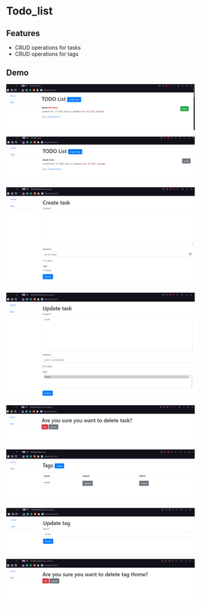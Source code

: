# Todo_list

## Features
- CRUD operations for tasks
- CRUD operations for tags


## Demo
![1.jpg](screenshots%2F1.jpg)

![2.jpg](screenshots%2F2.jpg)

![3.jpg](screenshots%2F3.jpg)

![4.jpg](screenshots%2F4.jpg)

![5.jpg](screenshots%2F5.jpg)

![6.jpg](screenshots%2F6.jpg)

![7.jpg](screenshots%2F7.jpg)

![8.jpg](screenshots%2F8.jpg)